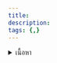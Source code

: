 ```yaml
---
title: 
description: 
tags: {,}
---
```


<details>
<summary>เนื้อหา</summary>

<details>

<summary>แบบฝึกหัด</summary>

<details>
